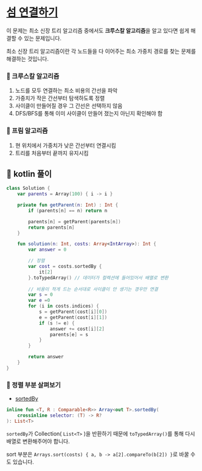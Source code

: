 # [섬 연결하기](https://programmers.co.kr/learn/courses/30/lessons/42861)

이 문제는 최소 신장 트리 알고리즘 중에서도 **크루스칼 알고리즘**을 알고 있다면 쉽게 해결할 수 있는 문제입니다.

최소 신장 트리 알고리즘이란 각 노드들을 다 이어주는 최소 가중치 경로를 찾는 문제를 해결하는 것입니다.

### 📖 크루스칼 알고리즘

1. 노드를 모두 연결하는 최소 비용의 간선을 파악
2. 가중치가 작은 간선부터 탐색하도록 정렬
3. 사이클이 만들어질 경우 그 간선은 선택하지 않음
4. DFS/BFS를 통해 이미 사이클이 만들어 졌는지 아닌지 확인해야 함

### 📖 프림 알고리즘

1. 현 위치에서 가중치가 낮은 간선부터 연결시킴
2. 트리를 처음부터 끝까지 유지시킴

## 📍 kotlin 풀이

```kotlin
class Solution {
    var parents = Array(100) { i -> i }

    private fun getParent(n: Int) : Int {
        if (parents[n] == n) return n

        parents[n] = getParent(parents[n])
        return parents[n]
    }

    fun solution(n: Int, costs: Array<IntArray>): Int {
        var answer = 0

        // 정렬  
        var cost = costs.sortedBy {
            it[2]
        }.toTypedArray() // 데이터가 컬렉션에 들어있어서 배열로 변환
        
        // 비용이 적게 드는 순서대로 사이클이 안 생기는 경우만 연결
        var s = 0
        var e =0
        for (i in costs.indices) {
            s = getParent(cost[i][0])
            e = getParent(cost[i][1])
            if (s != e) {
                answer += cost[i][2]
                parents[e] = s
            }
        }

        return answer
    }
}
```

### 🔎 정렬 부분 살펴보기

* [sortedBy](https://kotlinlang.org/api/latest/jvm/stdlib/kotlin.collections/sorted-by.html#sortedby)

```kotlin
inline fun <T, R : Comparable<R>> Array<out T>.sortedBy(
    crossinline selector: (T) -> R?
): List<T>
```

`sortedBy`가 Collection( `List<T>` )을 반환하기 때문에 `toTypedArray()`를 통해 다시 배열로 변환해주어야 합니다.

sort 부분은 `Arrays.sort(costs) { a, b -> a[2].compareTo(b[2]) }`로 바꿀 수도 있습니다.
